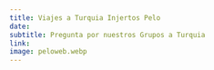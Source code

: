 ```yaml
---
title: Viajes a Turquia Injertos Pelo
date:
subtitle: Pregunta por nuestros Grupos a Turquia
link:
image: peloweb.webp
---
```

